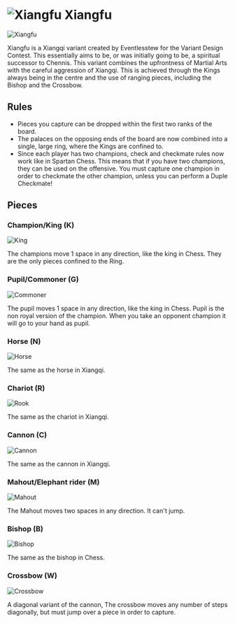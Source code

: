 # ![Xiangfu](https://github.com/gbtami/pychess-variants/blob/master/static/icons/Xiangfu.svg) Xiangfu

![Xiangfu](https://github.com/gbtami/pychess-variants/blob/master/static/images/CVariantsGuide/Xiangfu.png)

Xiangfu is a Xiangqi variant created by Eventlesstew for the Variant Design Contest.
This essentially aims to be, or was initially going to be, a spiritual successor to Chennis. This variant combines the upfrontness of Martial Arts with the careful aggression of Xiangqi. This is achieved through the Kings always being in the centre and the use of ranging pieces, including the Bishop and the Crossbow.

## Rules

- Pieces you capture can be dropped within the first two ranks of the board.
- The palaces on the opposing ends of the board are now combined into a single, large ring, where the Kings are confined to.
- Since each player has two champions, check and checkmate rules now work like in Spartan Chess. This means that if you have two champions, they can be used on the offensive. You must capture one champion in order to checkmate the other champion, unless you can perform a Duple Checkmate!

## Pieces

### Champion/King (K)

![King](https://github.com/gbtami/pychess-variants/blob/master/static/images/CVariantsGuide/XiangfuKing.png)

The champions move 1 space in any direction, like the king in Chess. They are the only pieces confined to the Ring.

### Pupil/Commoner (G)

![Commoner](https://github.com/gbtami/pychess-variants/blob/master/static/images/CVariantsGuide/XiangfuCommoner.png)

The pupil moves 1 space in any direction, like the king in Chess. Pupil is the non royal version of the champion. When you take an opponent champion it will go to your hand as pupil.

### Horse (N)

![Horse](https://github.com/gbtami/pychess-variants/blob/master/static/images/CVariantsGuide/XiangfuHorse.png)

The same as the horse in Xiangqi.

### Chariot (R)

![Rook](https://github.com/gbtami/pychess-variants/blob/master/static/images/CVariantsGuide/XiangfuRook.png)

The same as the chariot in Xiangqi.

### Cannon (C)

![Cannon](https://github.com/gbtami/pychess-variants/blob/master/static/images/CVariantsGuide/XiangfuCannon.png)

The same as the cannon in Xiangqi.

### Mahout/Elephant rider (M)

![Mahout](https://github.com/gbtami/pychess-variants/blob/master/static/images/CVariantsGuide/XiangfuMahout.png)

The Mahout moves two spaces in any direction. It can't jump.

### Bishop (B)

![Bishop](https://github.com/gbtami/pychess-variants/blob/master/static/images/CVariantsGuide/XiangfuBishop.png)

The same as the bishop in Chess.

### Crossbow (W)

![Crossbow](https://github.com/gbtami/pychess-variants/blob/master/static/images/CVariantsGuide/XiangfuCrossbow.png)

A diagonal variant of the cannon, The crossbow moves any number of steps diagonally, but must jump over a piece in order to capture.
